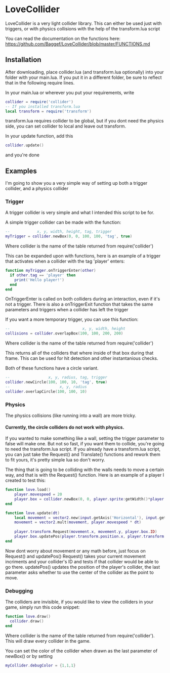 # LoveCollider

LoveCollider is a very light collider library.
This can either be used just with triggers, or with physics collisions with the help of the transform.lua script

You can read the documentation on the functions here: https://github.com/Baggef/LoveCollider/blob/master/FUNCTIONS.md

## Installation

After downloading, place collider.lua (and transform.lua optionally) into your folder with your main.lua. 
If you put it in a different folder, be sure to reflect that in the following require lines.

In your main.lua or wherever you put your requirements, write
```lua
collider = require('collider')
-- If you installed transform.lua
local transform = require('transform')
```
transform.lua requires collider to be global, but if you dont need the physics side, you can set collider to local and leave out transform.

In your update function, add this
```lua
collider.update()
```

and you're done

## Examples

I'm going to show you a very simple way of setting up both a trigger collider, and a physics collider

### Trigger

A trigger collider is very simple and what I intended this script to be for.

A simple trigger collider can be made with the function:

```lua
--            x, y, width, height, tag, trigger
myTrigger = collider.newBox(0, 0, 100, 100, 'tag', true)
```
Where collider is the name of the table returned from require('collider')

This can be expanded upon with functions,
here is an example of a trigger that activates when a collider with the tag 'player' enters:
```lua
function myTrigger.onTriggerEnter(other)
  if other.tag == 'player' then
    print('Hello player!')
  end
end
```
OnTriggerEnter is called on both colliders during an interaction, even if it's not a trigger.
There is also a onTriggerExit function that takes the same parameters and triggers when a collider has left the trigger

If you want a more temporary trigger, you can use this function:
```lua
--                                x, y, width, height
collisions = collider.overlapBox(100, 100, 200, 200)
```
Where collider is the name of the table returned from require('collider')

This returns all of the colliders that where inside of that box during that frame. 
This can be used for hit detection and other instantanious checks.

Both of these functions have a circle variant.
```lua
--                 x, y, radius, tag, trigger
collider.newCircle(100, 100, 10, 'tag', true)
--                      x, y, radius
collider.overlapCircle(100, 100, 10)
```
### Physics
The physics collisions (like running into a wall) are more tricky.

#### Currently, the circle colliders do not work with physics.

If you wanted to make something like a wall, setting the trigger parameter to false will make one.
But not so fast, if you want them to collide, you're going to need the transform.lua script.
If you already have a transform.lua script, you can just take the Request() and Translate() functions and rework them to fit yours, it's pretty simple lua so don't worry.

The thing that is going to be colliding with the walls needs to move a certain way, and that is with the Request() function. 
Here is an example of a player I created to test this:

```lua
function love.load()
	player.movespeed = 20
	player.box = collider.newBox(0, 0, player.sprite:getWidth()*player.transform.scale, player.sprite:getHeight()*player.transform.scale, 'player', false, {0,0,1})
end

function love.update(dt)
	local movement = vector2.new(input.getAxis('Horizontal'), input.getAxis('Vertical'))
	movement = vector2.mult(movement, player.movespeed * dt)
  
	player.transform.Request(movement.x, movement.y, player.box.ID)
	player.box.updatePos(player.transform.position.x, player.transform.position.y, false)
end
```
Now dont worry about movement or any math before, just focus on Request() and updatePos()
Request() takes your current movement incriments and your collider's ID and tests if that collider would be able to go there.
updatePos() updates the position of the player's collider, the last parameter asks whether to use the center of the collider as the point to move.

### Debugging
The colliders are invisible, if you would like to view the colliders in your game, simply run this code snippet:
```lua
function love.draw()
  collider.draw()
end
```
Where collider is the name of the table returned from require('collider'). 
This will draw every collider in the game.

You can set the color of the collider when drawn as the last parameter of newBox() or by setting
```lua
myCollider.debugColor = {1,1,1}
```
